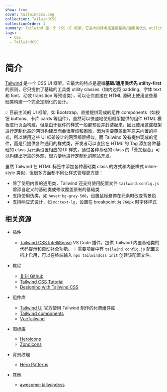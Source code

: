 ```yaml
---
show: true
cover: tailwindcss.png
collection: TailwindCSS
collectionOrder: 1
summary: Tailwind 是一个 CSS UI 框架，它最大的特点是遵循基础/通用类优先 utility-first 的原则，它只提供了基础的工具类 utility classes（如内边距 padding、字体 text 和 font、动效 transition 等预设类），可以让你直接在 HTML 源码上使用这些基础类构建一个完全定制化的设计。
tags:
  - CSS
  - TailwindCSS
---
```


# 简介
[Tailwind](https://tailwindcss.com/) 是一个 CSS UI 框架，它最大的特点是遵循**基础/通用类优先 utility-first** 的原则，它只提供了基础的工具类 utility classes（如内边距 padding、字体 text 和 font、动效 transition 等预设类），可以让你直接在 HTML 源码上使用这些基础类构建一个完全定制化的设计。

:bulb: 目前主流的 UI 框架，如 Bootstrap，直接提供现成的组件 components（如按钮 buttons、卡片 cards 等组件），虽然可以快速地使用框架提供的组件 HTML 模板进行页面构建，但是由于组件的样式一般都预设并封装起来，因此使用这些框架进行定制化高的网页构建反而会很麻烦和困难，因为需要覆盖重写原来内置的样式，所以使用这些 UI 框架设计的网页都很相似。而 Tailwind 没有提供现成的组件，而是只提供各种通用的样式类，开发者可以直接在 HTML 的 Tag 添加各种基础的 class 为元素设置相应的 UI 样式，通过各种基础的 class 的「叠加组合」可以构建出所需的外观，很方便地进行定制化的网站开发。

虽然 Tailwind 在 HTML 标签中添加各种基础类 class 的方式和内嵌样式 inline-style 类似，但很多方面都不同让样式管理更方便：

* 除了使用内置的通用类，Tailwind 还支持使用配置文件 `tailwind.config.js` 增添自定义的基础类或修改覆盖原有的基础类
* 支持使用伪类，如 `hover:bg-gray-500`，设置鼠标悬停在元素时改变背景色
* 支持响应式设计，如 `md:text-lg`，设置在 breakpoint 为 `768px` 时字体样式


## 相关资源
* 插件
    * [Tailwind CSS IntelliSense](https://marketplace.visualstudio.com/items?itemName=bradlc.vscode-tailwindcss) VS Code 插件，提供 Tailwind 内置基础类的代码提示和自动补全功能。
    :bulb: 需要项目中有 `tailwind.config.js` 配置文档才启用，可以在终端输入 `npx tailwindcss init` 创建该配置文件。

* 教程
    * [复刻 Github](https://space.bilibili.com/499918)
    * [Tailwind CSS Tutorial](https://www.youtube.com/playlist?list=PL4cUxeGkcC9gpXORlEHjc5bgnIi5HEGhw)
    * [Designing with Tailwind CSS](https://tailwindcss.com/course)

* 组件库
    * [Tailwind UI](https://tailwindui.com/components) 官方使用 Tailwind 制作的付费组件库
    * [Tailwind components](https://tailwindcomponents.com/)
    * [VueTailwind](https://www.vue-tailwind.com/)

* 图标库
    * [Heroicons](https://heroicons.com/)
    * [Zondicons](http://www.zondicons.com/)

* 背景纹理
    * [Hero Patterns](http://www.heropatterns.com/)

* 其他
    * [awesome-tailwindcss](https://github.com/aniftyco/awesome-tailwindcss)